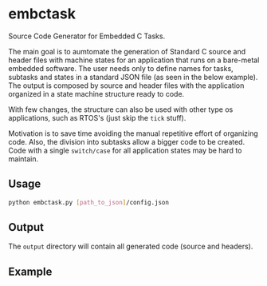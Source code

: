 # embctask
Source Code Generator for Embedded C Tasks.

The main goal is to aumtomate the generation of Standard C source and header files with machine states for an application that runs on a bare-metal embedded software. The user needs only to define names for tasks, subtasks and states in a standard JSON file (as seen in the below example). The output is composed by source and header files with the application organized in a state machine structure ready to code.

With few changes, the structure can also be used with other type os applications, such as RTOS's (just skip the ``tick`` stuff).

Motivation is to save time avoiding the manual repetitive effort of organizing code. Also, the division into subtasks allow a bigger code to be created. Code with a single ``switch/case`` for all application states may be hard to maintain.

## Usage
```sh
python embctask.py [path_to_json]/config.json
```

## Output
The ``output`` directory will contain all generated code (source and headers).


## Example